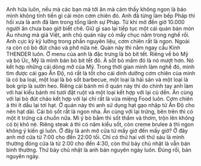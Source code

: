 Anh hứa luôn, nếu mà các bạn mà tới ăn mà cảm thấy không ngon là báo mình không tính tiền gì cái món cơm chiên đó. Anh đã từng làm bếp Pháp thì hồi xưa là anh đã làm trong tổng lãnh sự Pháp. Từ khi mở đến giờ 10.000 người ăn chưa bao giờ biết chê. Giữ gì sao lại tiếp tục một cái quán bán món Âu nhưng mà giá Việt, anh chủ quán này có mấy chục năm trong nghề rồi. Anh cực kỳ kỹ lưỡng trong phần nguyên liệu, cơm chiên rất là ngon. Ngoài ra còn có bò đút chảo và phở nữa nè. Quán này thì nằm ngay cầu Kinh THENDER luôn. Ờ menu của anh là đặc trưng là bò bít tết. Riêng về bò Mỹ và bò Úc, Mỹ là mình bán bò bít tết đó. À sốt bò mầm đó là nó mượt hơn. Nó kết hợp những cái dòng mỡ của Mỹ. Trong thời gian mình làm nghề đó, mình tìm được cái gạo Ấn Độ, nó rất là tốt cho cái dinh dưỡng cơm chiên của mình là có ba loại, một loại là bò sốt barbecue, một loại là hải sản và một loại là bok grip là sườn heo. Riêng cái bánh mì ở quán này thì do chính tay anh làm với hai kiểu bánh mì tươi đặt ruột và một loại kết hợp với lại củ dền. Ăn cùng với lại bò đút chảo kết hợp với lại chi rất là vừa miệng Food luôn. Cơm chiên á thì ít dầu lại tơi hạt. Ở quán này thì anh sử dụng hạt gạo nhập từ Ấn Độ cho nên hạt dài. Cái bò sốt rất là ngon nha. Ăn cùng với lại trứng, bên trên thì có một ít trứng cá chuồn nữa. Mì ý bò bằm thì sốt thấm và thơm, trộn lên không có bị khô nè. Riêng steak á thì có năm kiểu sốt, còn creme brulee á thì ngon không ý kiến gì luôn. Ở đây là anh mở cửa từ mấy giờ đến mấy giờ? Ở đây anh mở cửa từ 7:00 cho đến 22:00 tối. Chỉ có thứ hai với thứ sáu là mình thường đóng cửa là từ 2:00 cho đến 4:30, còn thứ bảy chủ nhật là vẫn bán bình thường. Thứ bảy chủ nhật là anh bán nguyên ngày luôn. Đúng rồi, bán nguyên ngày.